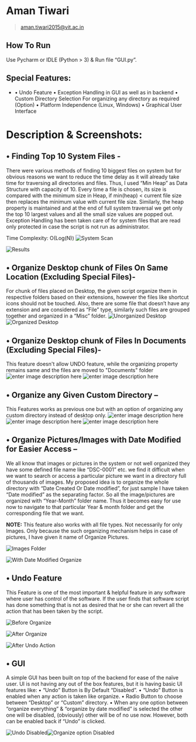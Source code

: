 ﻿# Aman Tiwari

> aman.tiwari2015@vit.ac.in

## How To Run

Use Pycharm or IDLE (Python > 3) & Run file “GUI.py”.


## Special Features:

 - •	Undo Feature 
•	Exception Handling in GUI as well as in backend
•	Custom Directory Selection For organizing any directory as required 	 (Option)
•	Platform Independence (Linux, Windows)
•	Graphical User Interface


# Description & Screenshots:

## •	Finding Top 10 System Files - 

There were various methods of finding 10 biggest files on system but for obvious reasons we want to reduce the time delay as it will already take time for traversing all directories and files. Thus, I used “Min Heap” as Data Structure with capacity of 10. Every time a file is chosen, its size is compared with the minimum size in Heap, if min(heap) < current file size then replaces the minimum value with current file size. Similarly, the heap property is maintained and at the end of full system traversal we get only the top 10 largest values and all the small size values are popped out.
Exception Handling has been taken care of for system files that are read only protected in case the script is not run as administrator. 

Time Complexity: O(Log(N))
![System Scan](https://raw.githubusercontent.com/tiwari85aman/AssignmentOrganizer/master/Images/d.PNG)

![Results](https://raw.githubusercontent.com/tiwari85aman/AssignmentOrganizer/master/Images/2.png)
## •	Organize Desktop chunk of Files On Same Location (Excluding Special Files)-

For chunk of files placed on Desktop, the given script organize them in respective folders based on their extensions, however the files like shortcut icons should not be touched.
Also, there are some file that doesn’t have any extension and are considered as “File” type, similarly such files are grouped together and organized in a “Misc” folder.
![Unorganized Desktop](https://raw.githubusercontent.com/tiwari85aman/AssignmentOrganizer/master/Images/g.JPG)
![Organized Desktop](https://raw.githubusercontent.com/tiwari85aman/AssignmentOrganizer/master/Images/h.JPG)
## •	Organize Desktop chunk of Files In Documents (Excluding Special Files)-
This feature doesn't allow UNDO feature, while the organizing property remains same and the files are moved to "Documents" folder
![enter image description here](https://raw.githubusercontent.com/tiwari85aman/AssignmentOrganizer/master/Images/desktop.PNG)
![enter image description here](https://raw.githubusercontent.com/tiwari85aman/AssignmentOrganizer/master/Images/documents.PNG)
## •	Organize any Given Custom Directory –

This Features works as previous one but with an option of organizing any custom directory instead of desktop only.
![enter image description here](https://raw.githubusercontent.com/tiwari85aman/AssignmentOrganizer/master/Images/customM.JPG)
![enter image description here](https://raw.githubusercontent.com/tiwari85aman/AssignmentOrganizer/master/Images/a.PNG)
![enter image description here](https://raw.githubusercontent.com/tiwari85aman/AssignmentOrganizer/master/Images/b.PNG)
## •	Organize Pictures/Images with Date Modified for Easier Access –

We all know that images or pictures in the system or not well organized they have some defined file name like “DSC-0001” etc. we find it difficult when we want to search or access a particular picture we want in a directory full of thousands of images.
My proposed idea is to organize the whole directory with “Date Created Or Date modified”, for just sample I have taken “Date modified” as the separating factor. So all the image/pictures are organized with “Year-Month” folder name. Thus it becomes easy for use now to navigate to that particular Year & month folder and get the corresponding file that we want.

**NOTE:**  This feature also works with all file types. Not necessarily for only Images. Only because the such organizing mechanism helps in case of pictures, I have given it name of Organize Pictures.

![Images Folder](https://raw.githubusercontent.com/tiwari85aman/AssignmentOrganizer/master/Images/5.png)

![With Date Modified Organize](https://raw.githubusercontent.com/tiwari85aman/AssignmentOrganizer/master/Images/7.png)
## •	Undo Feature

This Feature is one of the most important & helpful feature in any software where user has control of the software. If the user finds that software script has done something that is not as desired that he or she can revert all the action that has been taken by the script.

![Before Organize](https://raw.githubusercontent.com/tiwari85aman/AssignmentOrganizer/master/Images/8.png)

![After Organize](https://raw.githubusercontent.com/tiwari85aman/AssignmentOrganizer/master/Images/9.png)

![After Undo Action](https://raw.githubusercontent.com/tiwari85aman/AssignmentOrganizer/master/Images/10.png)
## •	GUI

A simple GUI has been built on top of the backend for ease of the naïve user. UI is not having any out of the box features, but it is having basic UI features like:
•	“Undo” Button is By Default “Disabled”.
•	“Undo” Button is enabled when any action is taken like organize.
•	Radio Button to choose between “Desktop” or “Custom” directory.
•	When any one option between “organize everything” & “organize by date modified” is selected the other one will be disabled, (obviously) other will be of no use now. However, both can be enabled back if “Undo” is clicked.

![Undo Disabled](https://raw.githubusercontent.com/tiwari85aman/AssignmentOrganizer/master/Images/d.PNG)![Organize option Disabled](https://raw.githubusercontent.com/tiwari85aman/AssignmentOrganizer/master/Images/f.JPG)
